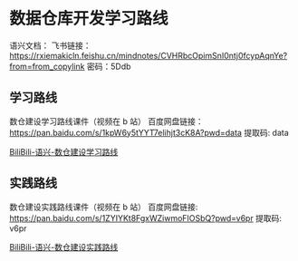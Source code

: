 # 数据仓库开发学习路线


语兴文档：
飞书链接： https://rxiemakicln.feishu.cn/mindnotes/CVHRbcOpimSnI0ntj0fcypAqnYe?from=from_copylink   密码：5Ddb

## 学习路线


数仓建设学习路线课件（视频在 b 站）
百度网盘链接： https://pan.baidu.com/s/1kpW6y5tYYT7elihjt3cK8A?pwd=data 
提取码: data 

[BiliBili-语兴-数仓建设学习路线](https://space.bilibili.com/405479587/channel/collectiondetail?sid=995312&ctype=0)

## 实践路线


数仓建设实践路线课件（视频在 b 站）
百度网盘链接: https://pan.baidu.com/s/1ZYIYKt8FgxWZiwmoFIOSbQ?pwd=v6pr 提取码: v6pr

[BiliBili-语兴-数仓建设实践路线](https://space.bilibili.com/405479587/channel/collectiondetail?sid=1191377&ctype=0)
